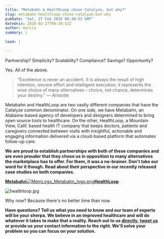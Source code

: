 ```yaml
---
title: "Metabahn & HealthLoop chose Catalyze, but why?"
slug: metabahn-healthloop-chose-catalyze-but-why
pubDate: "Sat, 27 Feb 2016 00:38:53 GMT"
dateUnix: 2016-02-27T00:38:53Z
author: marcia
summary: |
    
lead: |
    
---
```

Partnership? Simplicity? Scalability? Compliance? Savings? Opportunity?

Yes. All of the above.

> "Excellence is never an accident. It is always the result of high intention, sincere effort and intelligent execution; it represents the wise choice of many alternatives – choice, not chance, determines your destiny." — Aristotle  

Metabahn and HealthLoop are two vastly different companies that have the Catalyze common denominator. On one side, we have Metabahn, an Alabama-based agency of developers and designers determined to bring open source tools to healthcare. On the other, HealthLoop, a Mountain View, Calif. based health IT company that keeps doctors, patients and caregivers connected between visits with insightful, actionable and engaging information delivered via a cloud-based platform that automates follow-up care.

**We are proud to establish partnerships with both of these companies and are even prouder that they chose us in opposition to many alternatives the marketplace has to offer. For them, it was a no-brainer. Don't take our word for it though. Read about their perspective in our recently released case studies on both companies.** 

[**Metabahn**![MemLogo_Metabahn_logo.png][1]][2][**HealthLoop**][3]

![healthloop.jpg][4] 

Why now? Because there's no better time than now.

**Have questions? Tell us what you need to know and our team of experts will be your sherpa. We believe in an improved healthcare and will do whatever it takes to make that a reality. Reach out to us [directly][5], [tweet us][6] or provide us your contact information to the right. We'll solve your problem so you can focus on your solution.** 

[1]: http://content.catalyze.io/hs-fs/hubfs/MemLogo_Metabahn_logo.png?t=1485819661317&width=100&height=100&name=MemLogo_Metabahn_logo.png "MemLogo_Metabahn_logo.png"
[2]: https://catalyze.io/customers/metabahn
[3]: https://catalyze.io/customers/healthloop
[4]: http://content.catalyze.io/hs-fs/hubfs/healthloop.jpg?t=1485819661317&width=111&name=healthloop.jpg "healthloop.jpg"
[5]: mailto:hello%40catalyze.io
[6]: https://twitter.com/catalyzeio
